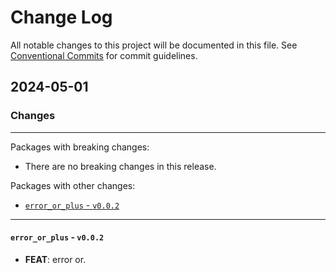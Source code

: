 # Change Log

All notable changes to this project will be documented in this file.
See [Conventional Commits](https://conventionalcommits.org) for commit guidelines.

## 2024-05-01

### Changes

---

Packages with breaking changes:

 - There are no breaking changes in this release.

Packages with other changes:

 - [`error_or_plus` - `v0.0.2`](#error_or_plus---v002)

---

#### `error_or_plus` - `v0.0.2`

 - **FEAT**: error or.

